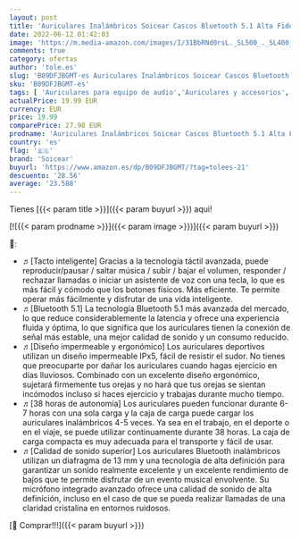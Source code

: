 ```yaml
---
layout: post
title: 'Auriculares Inalámbricos Soicear Cascos Bluetooth 5.1 Alta Fidelidad Estéreo Con Micrófono 38 Horas De Reproducción Control Táctil IPX5 Impermeable Apto Para IPhone Samsung Huawei Xiaomi Blanco'
date: 2022-06-12 01:42:03
image: 'https://m.media-amazon.com/images/I/31BbRNd0rsL._SL500_._SL400_.jpg'
comments: true
category: ofertas
author: 'tole.es'
slug: 'B09DFJBGMT-es Auriculares Inalámbricos Soicear Cascos Bluetooth 5.1 Alta...'
sku: 'B09DFJBGMT-es'
tags: [ 'Auriculares para equipo de audio','Auriculares y accesorios','Electrónica','iphone','soicear','🇪🇸', ]
actualPrice: 19.99 EUR
currency: EUR
price: 19.99
comparePrice: 27.98 EUR
prodname: 'Auriculares Inalámbricos Soicear Cascos Bluetooth 5.1 Alta Fidelidad Estéreo Con Micrófono 38 Horas De Reproducción Control Táctil IPX5 Impermeable Apto Para IPhone Samsung Huawei Xiaomi Blanco'
country: 'es'
flag: '🇪🇸'
brand: 'Soicear'
buyurl: 'https://www.amazon.es/dp/B09DFJBGMT/?tag=tolees-21'
descuento: '28.56'
average: '23.588'
---
```


Tienes [{{< param title >}}]({{< param buyurl >}}) aqui!

[![{{< param prodname >}}]({{< param image >}})]({{< param buyurl >}})

🔎:

- ♬[Tacto inteligente] Gracias a la tecnología táctil avanzada, puede reproducir/pausar / saltar música / subir / bajar el volumen, responder / rechazar llamadas o iniciar un asistente de voz con una tecla, lo que es más fácil y cómodo que los botones físicos. Más eficiente. Te permite operar más fácilmente y disfrutar de una vida inteligente.
- ♬[Bluetooth 5.1] La tecnología Bluetooth 5.1 más avanzada del mercado, lo que reduce considerablemente la latencia y ofrece una experiencia fluida y óptima, lo que significa que los auriculares tienen la conexión de señal más estable, una mejor calidad de sonido y un consumo reducido.
- ♬[Diseño impermeable y ergonómico] Los auriculares deportivos utilizan un diseño impermeable IPx5, fácil de resistir el sudor. No tienes que preocuparte por dañar los auriculares cuando hagas ejercicio en días lluviosos. Combinado con un excelente diseño ergonómico, sujetará firmemente tus orejas y no hará que tus orejas se sientan incómodos incluso si haces ejercicio y trabajas durante mucho tiempo.
- ♬[38 horas de autonomía] Los auriculares pueden funcionar durante 6-7 horas con una sola carga y la caja de carga puede cargar los auriculares inalámbricos 4-5 veces. Ya sea en el trabajo, en el deporte o en el viaje, se puede utilizar continuamente durante 38 horas. La caja de carga compacta es muy adecuada para el transporte y fácil de usar.
- ♬[Calidad de sonido superior] Los auriculares Bluetooth inalámbricos utilizan un diafragma de 13 mm y una tecnología de alta definición para garantizar un sonido realmente excelente y un excelente rendimiento de bajos que te permite disfrutar de un evento musical envolvente. Su micrófono integrado avanzado ofrece una calidad de sonido de alta definición, incluso en el caso de que se pueda realizar llamadas de una claridad cristalina en entornos ruidosos.

[🛒 Comprar!!!]({{< param buyurl >}})
